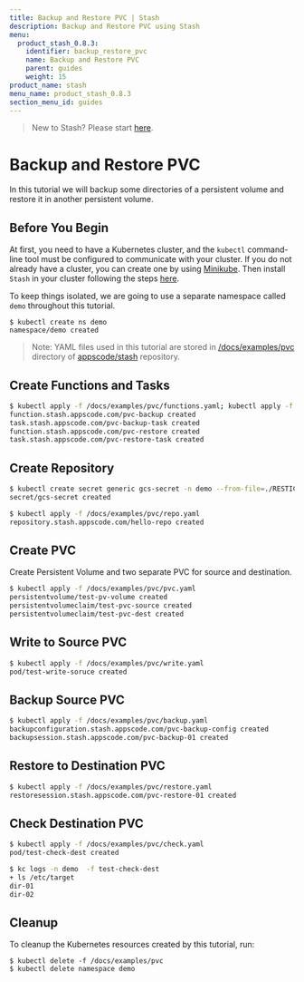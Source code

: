 ```yaml
---
title: Backup and Restore PVC | Stash
description: Backup and Restore PVC using Stash
menu:
  product_stash_0.8.3:
    identifier: backup_restore_pvc
    name: Backup and Restore PVC
    parent: guides
    weight: 15
product_name: stash
menu_name: product_stash_0.8.3
section_menu_id: guides
---
```


> New to Stash? Please start [here](/docs/concepts/README.md).

# Backup and Restore PVC

In this tutorial we will backup some directories of a persistent volume and restore it in another persistent volume.

## Before You Begin

At first, you need to have a Kubernetes cluster, and the `kubectl` command-line tool must be configured to communicate with your cluster. If you do not already have a cluster, you can create one by using [Minikube](https://github.com/kubernetes/minikube). Then install `Stash` in your cluster following the steps [here](/docs/setup/install.md).

To keep things isolated, we are going to use a separate namespace called `demo` throughout this tutorial.

```console
$ kubectl create ns demo
namespace/demo created
```

>Note: YAML files used in this tutorial are stored in [/docs/examples/pvc](/docs/examples/pvc) directory of [appscode/stash](https://github.com/appscode/stash) repository.

## Create Functions and Tasks

```bash
$ kubectl apply -f /docs/examples/pvc/functions.yaml; kubectl apply -f /docs/examples/pvc/tasks.yaml
function.stash.appscode.com/pvc-backup created
task.stash.appscode.com/pvc-backup-task created
function.stash.appscode.com/pvc-restore created
task.stash.appscode.com/pvc-restore-task created
```

## Create Repository

```bash
$ kubectl create secret generic gcs-secret -n demo --from-file=./RESTIC_PASSWORD --from-file=./GOOGLE_PROJECT_ID --from-file=./GOOGLE_SERVICE_ACCOUNT_JSON_KEY
secret/gcs-secret created
```

```bash
$ kubectl apply -f /docs/examples/pvc/repo.yaml
repository.stash.appscode.com/hello-repo created
```

## Create PVC

Create Persistent Volume and two separate PVC for source and destination.

```bash
$ kubectl apply -f /docs/examples/pvc/pvc.yaml
persistentvolume/test-pv-volume created
persistentvolumeclaim/test-pvc-source created
persistentvolumeclaim/test-pvc-dest created
```

## Write to Source PVC

```bash
$ kubectl apply -f /docs/examples/pvc/write.yaml
pod/test-write-soruce created
```

## Backup Source PVC

```bash
$ kubectl apply -f /docs/examples/pvc/backup.yaml
backupconfiguration.stash.appscode.com/pvc-backup-config created
backupsession.stash.appscode.com/pvc-backup-01 created
```

## Restore to Destination PVC

```bash
$ kubectl apply -f /docs/examples/pvc/restore.yaml
restoresession.stash.appscode.com/pvc-restore-01 created
```

## Check Destination PVC

```bash
$ kubectl apply -f /docs/examples/pvc/check.yaml
pod/test-check-dest created
```

```bash
$ kc logs -n demo  -f test-check-dest
+ ls /etc/target
dir-01
dir-02
```

## Cleanup

To cleanup the Kubernetes resources created by this tutorial, run:

```console
$ kubectl delete -f /docs/examples/pvc
$ kubectl delete namespace demo
```
